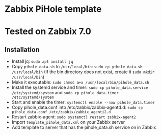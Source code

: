 # Zabbix PiHole template
# Tested on Zabbix 7.0 

## Installation 
- Install jq: `sudo apt install jq`
- Copy `pihole_data.sh` to `/usr/local/bin`: `sudo cp pihole_data.sh /usr/local/bin` (If the bin directory does not exist, create it `sudo mkdir /usr/local/bin`)
- Make it executable: `sudo chmod a+x /usr/local/bin/pihole_data.sh`
- Install the systemd service and timer: `sudo cp pihole_data.service /etc/systemd/system` and `sudo cp pihole_data.timer /etc/systemd/system`
- Start and enable the timer: `systemctl enable --now pihole_data.timer`
- Copy pihole_data.conf into /etc/zabbix/zabbix-agentd.d: `sudo cp pihole_data.conf /etc/zabbix/zabbix_agenti2.d`
- Restart zabbix-agent: `sudo systemctl restart zabbix-agent2`
- Import `template_pihole_data.xml` on your Zabbix server
- Add template to server that has the pihole_data.sh service on in Zabbix
